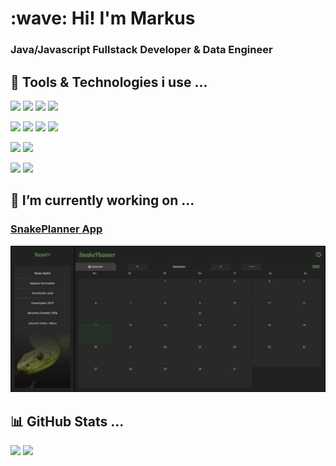 <h1>:wave: Hi! I'm Markus </h1>

<h3>Java/Javascript Fullstack Developer & Data Engineer</h3>

<h2> 🔧 Tools & Technologies i use ...</h2>

![](https://img.shields.io/badge/OS-Ubuntu-informational?style=flat&logo=ubuntu&logoColor=white&color=e95420)
![](https://img.shields.io/badge/Editor-Intellij%20IDEA-informational?style=flat&logo=intellij%20idea&logoColor=white&color=272323)
![](https://img.shields.io/badge/Editor-PyCharm-informational?style=flat&logo=pycharm&logoColor=white&color=272323)
![](https://img.shields.io/badge/Editor-VS%20Code-informational?style=flat&logo=visual%20studio%20code&logoColor=white&color=007ACC)

![](https://img.shields.io/badge/Code-Java-informational?style=flat&logo=java&logoColor=white&color=377496)
![](https://img.shields.io/badge/Code-Spring-informational?style=flat&logo=spring&logoColor=white&color=6db33f)
![](https://img.shields.io/badge/Code-JavaScript-informational?style=flat&logo=javascript&logoColor=white&color=f5df1e)
![](https://img.shields.io/badge/Code-Python-informational?style=flat&logo=python&logoColor=white&color=3c76ab)

![](https://img.shields.io/badge/DB-MySQL-informational?style=flat&logo=mysql&logoColor=white&color=4479A1)
![](https://img.shields.io/badge/DB-PostgreSQL-informational?style=flat&logo=postgresql&logoColor=white&color=336791)

![](https://img.shields.io/badge/Tool-Postman-informational?style=flat&logo=postman&logoColor=white&color=FF6C37)
![](https://img.shields.io/badge/Cloud-Azure-informational?style=flat&logo=microsoft%20azure&logoColor=white&color=0089D6)

<h2> 🌱 I’m currently working on ... </h2>

### [SnakePlanner App](https://github.com/oldrover/snakeplanner)
![image](https://raw.githubusercontent.com/oldrover/snakeplanner/master/images/app.png)


<h2>📊 GitHub Stats ...</h2>

![](https://github-readme-stats.vercel.app/api/top-langs/?username=oldrover&theme=blue-green)
![](https://github-readme-stats.vercel.app/api?username=oldrover&theme=blue-green)


<!---
oldrover/oldrover is a ✨ special ✨ repository because its `README.md` (this file) appears on your GitHub profile.
You can click the Preview link to take a look at your changes.
--->
